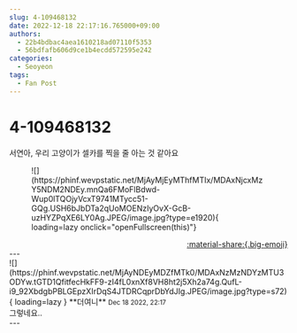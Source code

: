 ```yaml
---
slug: 4-109468132
date: 2022-12-18 22:17:16.765000+09:00
authors:
  - 22b4bdbac4aea1610218ad07110f5353
  - 56bdfafb606d9ce1b4ecdd572595e242
categories:
  - Seoyeon
tags:
  - Fan Post
---
```


# 4-109468132

<div class="post-container" markdown="1">
<div class="content-container md-sidebar__scrollwrap" markdown="1">

서연아, 우리 고양이가 셀카를 찍을 줄 아는 것 같아요
<figure markdown="1">
![](https://phinf.wevpstatic.net/MjAyMjEyMThfMTIx/MDAxNjcxMzY5NDM2NDEy.mnQa6FMoFlBdwd-Wup0lTQOjyVcxT9741MTycc51-GQg.USH6bJbDTa2qUoMOENzIyOvX-GcB-uzHYZPqXE6LY0Ag.JPEG/image.jpg?type=e1920){ loading=lazy onclick="openFullscreen(this)"}
</figure>


</div>
</div>

<div style="text-align: right;" markdown="1">
<a href="https://weverse.io/fromis9/fanpost/4-109468132" style="text-align: right;">:material-share:{.big-emoji}</a>
</div>
---

<div class="comments-container md-sidebar__scrollwrap" markdown="1">
<div class="comment" markdown="1">
<div class='id-container' markdown="1">
![](https://phinf.wevpstatic.net/MjAyNDEyMDZfMTk0/MDAxNzMzNDYzMTU3ODYw.tGTD1QfitfecHkFF9-zI4fL0xnXf8VH8ht2j5Xh2a74g.QufL-i9_92XbdgbPBLGEpzXIrDqS4JTDRCqprDbYdJIg.JPEG/image.jpg?type=s72){ loading=lazy }
**<span class="artist">더여니</span>** <small>Dec 18 2022, 22:17</small><br>
</div>
<div class='comment-body' markdown="1">
그렇네요..
</div>
</div>
</div>
---
